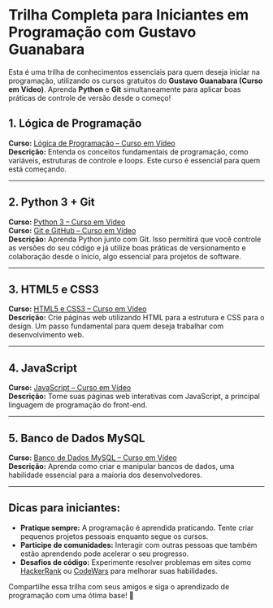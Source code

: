# Trilha Completa para Iniciantes em Programação com Gustavo Guanabara

Esta é uma trilha de conhecimentos essenciais para quem deseja iniciar na programação, utilizando os cursos gratuitos do **Gustavo Guanabara (Curso em Vídeo)**. Aprenda **Python** e **Git** simultaneamente para aplicar boas práticas de controle de versão desde o começo!

## 1. Lógica de Programação
**Curso:** [Lógica de Programação – Curso em Vídeo](https://www.youtube.com/playlist?list=PLHz_AreHm4dlKP6QQCekuIPky1CiwmdI6)  
**Descrição:** Entenda os conceitos fundamentais de programação, como variáveis, estruturas de controle e loops. Este curso é essencial para quem está começando.

---

## 2. Python 3 + Git
**Curso:** [Python 3 – Curso em Vídeo](https://www.youtube.com/playlist?list=PLHz_AreHm4dk_nZHmxxf_J0WRAqy5Czye)  
**Curso:** [Git e GitHub – Curso em Vídeo](https://www.youtube.com/playlist?list=PLHz_AreHm4dkcVCk2Bn_fdVQ81Fkrh6WT)  
**Descrição:** Aprenda Python junto com Git. Isso permitirá que você controle as versões do seu código e já utilize boas práticas de versionamento e colaboração desde o início, algo essencial para projetos de software.

---

## 3. HTML5 e CSS3
**Curso:** [HTML5 e CSS3 – Curso em Vídeo](https://www.youtube.com/playlist?list=PLHz_AreHm4dksnH2jVTIVNviIMBVYyFnH)  
**Descrição:** Crie páginas web utilizando HTML para a estrutura e CSS para o design. Um passo fundamental para quem deseja trabalhar com desenvolvimento web.

---

## 4. JavaScript
**Curso:** [JavaScript – Curso em Vídeo](https://www.youtube.com/playlist?list=PLHz_AreHm4dkI2ZdjTwZA4mPMxWTfNSpR)  
**Descrição:** Torne suas páginas web interativas com JavaScript, a principal linguagem de programação do front-end.

---

## 5. Banco de Dados MySQL
**Curso:** [Banco de Dados MySQL – Curso em Vídeo](https://www.youtube.com/playlist?list=PLHz_AreHm4dkBs-795Dsgvau_ekxg8g1r)  
**Descrição:** Aprenda como criar e manipular bancos de dados, uma habilidade essencial para a maioria dos desenvolvedores.

---

## Dicas para iniciantes:
- **Pratique sempre:** A programação é aprendida praticando. Tente criar pequenos projetos pessoais enquanto segue os cursos.
- **Participe de comunidades:** Interagir com outras pessoas que também estão aprendendo pode acelerar o seu progresso.
- **Desafios de código:** Experimente resolver problemas em sites como [HackerRank](https://www.hackerrank.com/) ou [CodeWars](https://www.codewars.com/) para melhorar suas habilidades.

Compartilhe essa trilha com seus amigos e siga o aprendizado de programação com uma ótima base! 🚀
